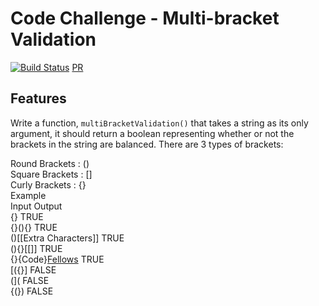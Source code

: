 # Code Challenge - Multi-bracket Validation
[![Build Status](https://www.travis-ci.com/alvian-401-advanced-javascript/data-structures-and-algorithms.svg?branch=master)](https://www.travis-ci.com/alvian-401-advanced-javascript/data-structures-and-algorithms)
[PR]()


## Features
Write a function, `multiBracketValidation()` that takes a string as its only argument, it should return a boolean representing whether or not the brackets in the string are balanced. There are 3 types of brackets:

Round Brackets : ()  
Square Brackets : []  
Curly Brackets : {}  
Example  
Input	Output  
{}	TRUE  
{}(){}	TRUE  
()[[Extra Characters]]	TRUE  
(){}[[]]	TRUE  
{}{Code}[Fellows](())	TRUE  
[({}]	FALSE  
(](	FALSE  
{(})	FALSE  

